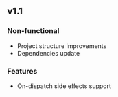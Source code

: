 ## v1.1
### Non-functional
* Project structure improvements
* Dependencies update

### Features
* On-dispatch side effects support
